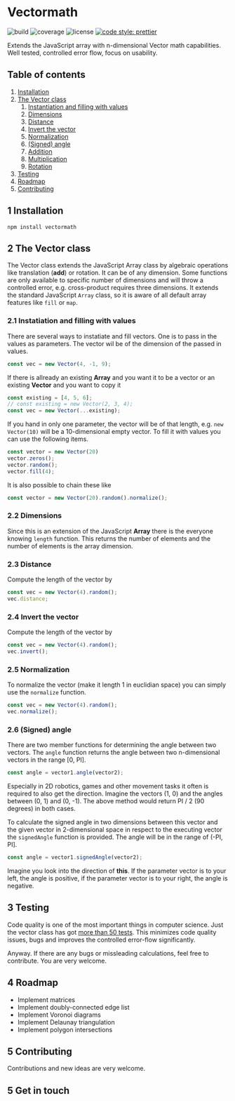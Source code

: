 # Vectormath

![build](https://img.shields.io/travis/ngfelixl/vectormath.svg)
![coverage](https://img.shields.io/coveralls/:vcsType/ngfelixl/vectormath.svg)
![license](https://img.shields.io/npm/l/vectormath.svg)
[![code style: prettier](https://img.shields.io/badge/code_style-prettier-ff69b4.svg?style=flat-square)](https://github.com/prettier/prettier)

Extends the JavaScript array with n-dimensional Vector math capabilities. Well tested,
controlled error flow, focus on usability.

## Table of contents

1. [Installation](#1-installation)
2. [The Vector class](#2-the-vector-class)
    1. [Instantiation and filling with values](#2.1-instatiation-and-filling-with-values)
    2. [Dimensions](#2.2-dimensions)
    3. [Distance](#2.3-distance)
    4. [Invert the vector](#2.4-invert-the-vector)
    5. [Normalization](#2.5-normalization)
    6. [(Signed) angle](#2.6-signed-angle)
    7. [Addition](#2.7-addition)
    8. [Multiplication](#2.8-multiplication)
    9. [Rotation](#2.9-rotation)
3. [Testing](#3-testing)
4. [Roadmap](#4-roadmap)
5. [Contributing](#5-contributing)

## 1 Installation

```
npm install vectormath
```

## 2 The Vector class

The Vector class extends the JavaScript Array class by
algebraic operations like translation (**add**) or rotation.
It can be of any dimension. Some functions are only available
to specific number of dimensions and will throw a controlled
error, e.g. cross-product requires three dimensions. It extends
the standard JavaScript `Array` class, so it is aware of all
default array features like `fill` or `map`.


### 2.1 Instatiation and filling with values

There are several ways to instatiate and fill vectors. One is
to pass in the values as parameters. The vector wil be of the
dimension of the passed in values.

```typescript
const vec = new Vector(4, -1, 9);
```

If there is allready an existing **Array** and you want it to
be a vector or an existing **Vector** and you want to copy it

```typescript
const existing = [4, 5, 6];
// const existing = new Vector(2, 3, 4);
const vec = new Vector(...existing);
```

If you hand in only one parameter, the vector will be of that
length, e.g. `new Vector(10)` will be a 10-dimensional empty
vector. To fill it with values you can use the following items.

```typescript
const vector = new Vector(20)
vector.zeros();
vector.random();
vector.fill(4);
```

It is also possible to chain these like

```typescript
const vector = new Vector(20).random().normalize();
```

### 2.2 Dimensions

Since this is an extension of the JavaScript **Array** there
is the everyone knowing `length` function. This returns
the number of elements and the number of elements is the array
dimension.

### 2.3 Distance

Compute the length of the vector by

```typescript
const vec = new Vector(4).random();
vec.distance;
```

### 2.4 Invert the vector

Compute the length of the vector by

```typescript
const vec = new Vector(4).random();
vec.invert();
```

### 2.5 Normalization

To normalize the vector (make it length 1 in euclidian space)
you can simply use the `normalize` function.

```typescript
const vec = new Vector(4).random();
vec.normalize();
```

### 2.6 (Signed) angle

There are two member functions for determining
the angle between two vectors. The `angle` function
returns the angle between two n-dimensional vectors
in the range [0, PI].

```typescript
const angle = vector1.angle(vector2);
```

Especially in 2D robotics, games and other movement tasks
it often is required to also get the direction. Imagine the
vectors (1, 0) and the angles between (0, 1) and (0, -1).
The above method would return PI / 2 (90 degrees) in both
cases.

To calculate the signed angle in two dimensions
between this vector and the given vector
in 2-dimensional space in respect to the
executing vector the `signedAngle` function is provided.
The angle will be in the range of (-PI, PI].

```typescript
const angle = vector1.signedAngle(vector2);
```

Imagine you look into the direction of **this**. If
the parameter vector is to your left, the angle is positive,
if the parameter vector is to your right, the angle is negative.

## 3 Testing

Code quality is one of the most important things in computer
science. Just the vector class has got [more than 50 tests](./test/vector.spec.ts).
This minimizes code quality issues, bugs and improves the controlled
error-flow significantly.

Anyway. If there are any bugs or missleading calculations, feel
free to contribute. You are very welcome.

## 4 Roadmap

- Implement matrices
- Implement doubly-connected edge list
- Implement Voronoi diagrams
- Implement Delaunay triangulation
- Implement polygon intersections

## 5 Contributing

Contributions and new ideas are very welcome.

## 5 Get in touch
